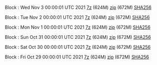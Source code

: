 Block : Wed Nov  3 00:00:01 UTC 2021 [7z](https://transfer.sh/AhWg2D/bootstrap.dat.20211103.7z) (624M) [zip](https://transfer.sh/ypmqE7/bootstrap.dat.20211103.zip) (672M) [SHA256](https://transfer.sh/DjVjg6/sha256.txt)

Block : Tue Nov  2 00:00:01 UTC 2021 [7z](https://transfer.sh/d6sgST/bootstrap.dat.20211102.7z) (624M) [zip](https://transfer.sh/tQ2qNf/bootstrap.dat.20211102.zip) (672M) [SHA256](https://transfer.sh/5ceJJt/sha256.txt)

Block : Mon Nov  1 00:00:01 UTC 2021 [7z](https://transfer.sh/TOm1FV/bootstrap.dat.20211101.7z) (624M) [zip](https://transfer.sh/rTc5we/bootstrap.dat.20211101.zip) (672M) [SHA256](https://transfer.sh/W0CRtr/sha256.txt)

Block : Sun Oct 31 00:00:01 UTC 2021 [7z](https://transfer.sh/CcIELn/bootstrap.dat.20211031.7z) (624M) [zip](https://transfer.sh/dHq8ur/bootstrap.dat.20211031.zip) (672M) [SHA256](https://transfer.sh/ajH3ux/sha256.txt)

Block : Sat Oct 30 00:00:01 UTC 2021 [7z](https://transfer.sh/KRLgO2/bootstrap.dat.20211030.7z) (624M) [zip](https://transfer.sh/VBEodY/bootstrap.dat.20211030.zip) (672M) [SHA256](https://transfer.sh/8NQKn8/sha256.txt)

Block : Fri Oct 29 00:00:01 UTC 2021 [7z](https://transfer.sh/XPGGwu/bootstrap.dat.20211029.7z) (624M) [zip](https://transfer.sh/AMCJON/bootstrap.dat.20211029.zip) (672M) [SHA256](https://transfer.sh/TTEC0u/sha256.txt)
